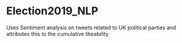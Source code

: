 # Election2019_NLP
Uses Sentiment analysis on tweets related to UK political parties and attributes this to the cumulative likeability
